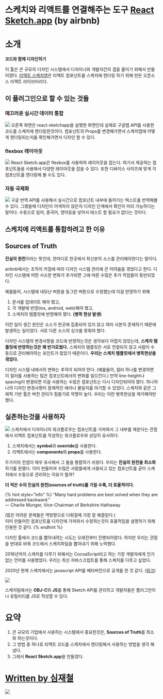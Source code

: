 # 스케치와 리액트를 연결해주는 도구 [React Sketch.app](https://airbnb.design/painting-with-code/) (by airbnb)

# 소개

**코드와 함께 디자인하기**

이 툴은 큰 규모의 디자인 시스템에서 디자이너와 개발자간의 갭을 줄이기 위해서 만들어졌다.
[리액트 스케치앱](https://github.com/airbnb/react-sketchapp)은 리액트 컴포넌트를 스케치에 렌더링 하기 위해 만든 오픈소스 리액트 라이브러리다.

## 이 플러그인으로 할 수 있는 것들

### 매끄러운 실시간 데이터 통합

![](../.gitbook/assets/2020-09-03-16-53-50.png)
오른쪽 화면은 react-sketchapp을 실행한 화면인데 실제로 구글맵 API를 사용한 코드를 스케치에 렌더링한것이다. 컴포넌트의 Props를 변경해가면서 스케치앱에 어떻게 렌더링되는지를 확인해가면서 디자인 할 수 있다.

### flexbox 레이아웃

![](../.gitbook/assets/2020-09-03-16-56-02.png)
React Sketch.app은 flexbox를 사용하여 레이아웃을 잡는다. 여기서 제공하는 컴포넌트들을 사용해서 다양한 레이아웃을 잡을 수 있다. 또한 디바이스 사이즈에 맞게 각 컴포넌트를 렌더링해 볼 수도 있다.

### 자동 국제화

![](../.gitbook/assets/2020-09-03-16-58-05.png)
구글 번역 API를 사용해서 실시간으로 컴포넌트 내부에 들어가는 텍스트를 번역해볼 수 있다. 그랬을때 디자인이 어색하지 않은지 디자인 단계에서 확인이 미리 가능하다는 말이다. 수동으로 일어, 중국어, 영어등을 넣어서 테스트 할 필요가 없다는 것이다.

## 스케치에 리액트를 통합하려고 한 이유

## Sources of Truth

**진실의 원천**이라는 뜻인데, 한마디로 한곳에서 최신본의 소스를 관리해야한다는 말이다.

airbnb에서는 조직이 커짐에 따라 디자인 시스템 관리에 큰 어려움을 겪었다고 한다. 디자인 시스템에 어떤 사소한 변화가 추가되면 그에 따른 수많은 추가 작업들이 동반되었다.

예를들어, 시스템에 네모난 버튼을 동그란 버튼으로 수정했는데 이걸 반영하기 위해

1. 문서를 업데이트 해야 했고,
2. 각 개발에 반영(ios, android, web)해야 했고,
3. 스케치의 템플릿에 반영해야 했다. **(병목 현상 발생)**

이런 일이 생긴 원인은 소스가 한곳에 집중되어 있지 않고 여러 사본이 존재하기 때문에 발생하는 일이었다. 서로 다른 소스의 싱크를 맞춰야 했다.

디자인 시스템의 변경사항을 코드에 반영하는것은 생각보다 어렵지 않았는데, **스케치 템플릿에 반영하는것은 꽤 번거로웠다.** 스케치의 템플릿은 서로 연결되지 않고 사람이 수동으로 관리해야하는 포인트가 많았기 때문이다. **우리는 스케치 템플릿에서 병목현상을 겪었다.**

디자인 시스템 내에서의 변화는 추적이 되어야 한다. (예를들어, 컬러 하나를 변경하면 이 컬러를 사용하는 많은 컴포넌트에서의 변화를 일으킨다.) 만약 line-height나 spacing이 변경되면 이걸 사용하는 수많은 컴포넌트는 다시 디자인되어야 했다. 하나하나의 디자인 변경사항이 잠재적인 에러나 불일치를 야기할 수 있었다. 스케치와 같은 그래픽 기반 툴은 버전 관리가 힘들기로 악명이 높다. 우리는 이런 병목현상을 제거해야만 했다.

## 실존하는것을 사용하자

![](../.gitbook/assets/2020-09-03-19-34-36.png)
스케치에서 디자이너의 워크플로우는 컴포넌트를 가져와서 그 내부를 채운다는 관점에서 리액트 컴포넌트를 작성하는 워크플로우와 상당히 유사하다.

1. 스케치에서는 **symbol**과 **override**를 사용한다.
2. 리액트에서는 **components**와 **props**를 사용한다.

두가지의 컨셉이 매우 유사해서 그 둘을 통합하기 쉬웠다. 우리는 **진실의 원천을 최소화** 하기를 원했다. 이미 만들어져 수많은 사람들에게 사용되고 있는 컴포넌트를 굳이 스케치에서 수동으로 관리하는 이유가 뭘까?

**더 적은 수의 진실의 원천(sources of truth)를 가질 수록, 더 효율적이다.**

{% hint style="info" %}
“Many hard problems are best solved when they are addressed backward.”  
— Charlie Munger, Vice-Chairman of Berkshire Hathaway

(많은 어려운 문제들은 역방향으로 다뤄질때 가장 잘 해결된다.)  
이미 만들어진 컴포넌트를 디자인에 가져와서 수정하는것이 효율적임을 설명하기 위해 인용한 것 같다.
{% endhint %}

디자인 툴에서 코드를 뽑아내려는 시도는 오래전부터 진행되어왔다. 하지만 우리는 관점을 반대로 바꿔 코드에서 스케치파일을 뽑아내기 위해 노력했다.

2016년까지 스케치를 다루기 위해서는 CocoaScript라고 하는 가장 개발자에게 인기 없는 언어를 사용했었다. 우리는 최신 자바스크립트를 통해 스케치를 다루고 싶었다.

2020년 현재 스케치에서는 javascript API를 베타버전으로 공개를 한 것 같다. ([링크](https://developer.sketch.com/reference/api/))

![](../.gitbook/assets/2020-09-03-19-58-33.png)

스케치팀에서는 **OBJ-C**와 **JS**를 통해 Sketch API를 관리하고 개발자들은 플러그인이나 유틸리티를 JS로 작성할 수 있다.

# 요약

1. 큰 규모의 기업에서 사용하는 시스템에서 중요한것은, **Sources of Truth**를 최소화 하는것이다.
2. 그 방법 중 하나로 리액트 코드를 스케치에서 렌더링해서 사용하는 방법을 생각 해 냈다.
3. 그래서 **React Sketch.app**을 만들었다.

# [Written by 심재철](https://github.com/simsimjae)

![](../.gitbook/assets/simsimjae.png)
